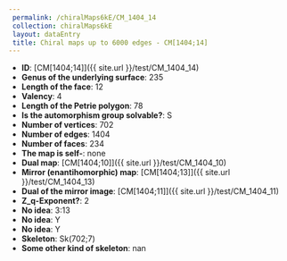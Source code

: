 ```yaml
--- 
 permalink: /chiralMaps6kE/CM_1404_14 
 collection: chiralMaps6kE
 layout: dataEntry
 title: Chiral maps up to 6000 edges - CM[1404;14]
---
```


- **ID**: [CM[1404;14]]({{ site.url }}/test/CM_1404_14)
- **Genus of the underlying surface**: 235
- **Length of the face**: 12
- **Valency**: 4
- **Length of the Petrie polygon**: 78
- **Is the automorphism group solvable?**: S
- **Number of vertices**: 702
- **Number of edges**: 1404
- **Number of faces**: 234
- **The map is self-**: none
- **Dual map**: [CM[1404;10]]({{ site.url }}/test/CM_1404_10)
- **Mirror (enantihomorphic) map**: [CM[1404;13]]({{ site.url }}/test/CM_1404_13)
- **Dual of the mirror image**: [CM[1404;11]]({{ site.url }}/test/CM_1404_11)
- **Z_q-Exponent?**: 2
- **No idea**:  3:13
- **No idea**: Y
- **No idea**: Y
- **Skeleton**: Sk(702;7)
- **Some other kind of skeleton**: nan
